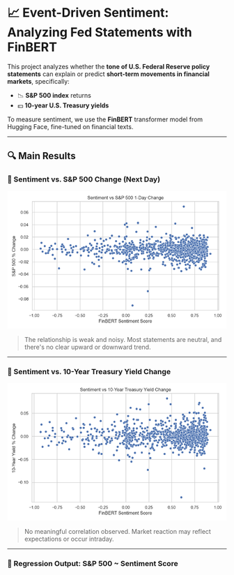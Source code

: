 # 📈 Event-Driven Sentiment: Analyzing Fed Statements with FinBERT

This project analyzes whether the **tone of U.S. Federal Reserve policy statements** can explain or predict **short-term movements in financial markets**, specifically:

- 📉 **S&P 500 index** returns  
- 💵 **10-year U.S. Treasury yields**

To measure sentiment, we use the **FinBERT** transformer model from Hugging Face, fine-tuned on financial texts.

---

## 🔍 Main Results

### 💬 Sentiment vs. S&P 500 Change (Next Day)

![S&P 500 Plot](results/plot_sentiment_sp500.png)

> The relationship is weak and noisy. Most statements are neutral, and there's no clear upward or downward trend.

---

### 💬 Sentiment vs. 10-Year Treasury Yield Change

![10Y Yield Plot](results/plot_sentiment_tnx.png)

> No meaningful correlation observed. Market reaction may reflect expectations or occur intraday.

---

### 📄 Regression Output: S&P 500 ~ Sentiment Score

